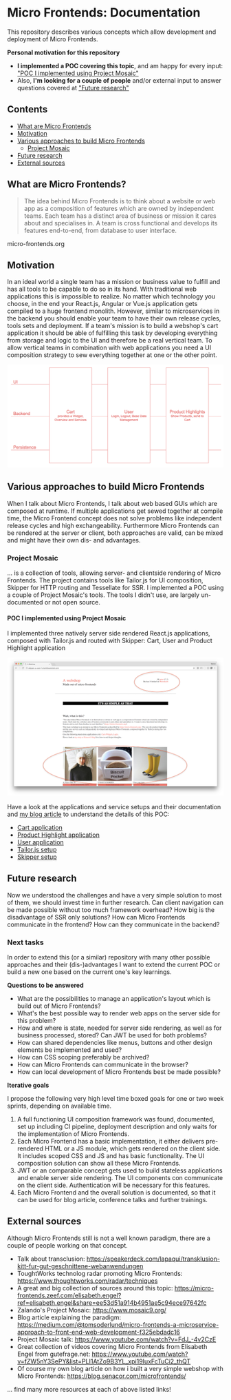 # Micro Frontends: Documentation

This repository describes various concepts which allow development and deployment of Micro Frontends.

**Personal motivation for this repository**

- **I implemented a POC covering this topic**, and am happy for every input: ["POC I implemented using Project Mosaic"](#poc-i-implemented-using-project-mosaic)
- Also, **I'm looking for a couple of people** and/or external input to answer questions covered at ["Future research"](#future-research)

## Contents

- [What are Micro Frontends](#what-are-micro-frontends)
- [Motivation](#motivation)
- [Various approaches to build Micro Frontends](#various-approaches-to-build-micro-frontends)
    - [Project Mosaic](#project-mosaic)
- [Future research](#future-research)
- [External sources](#external-sources)

## What are Micro Frontends?

> The idea behind Micro Frontends is to think about a website or web app as a composition of features which are owned by independent teams. Each team has a distinct area of business or mission it cares about and specialises in. A team is cross functional and develops its features end-to-end, from database to user interface.

micro-frontends.org

## Motivation

In an ideal world a single team has a mission or business value to fulfill and has all tools to be capable to do so in its hand. With traditional web applications this is impossible to realize. No matter which technology you choose, in the end your React.js, Angular or Vue.js application gets compiled to a huge frontend monolith. However, similar to microservices in the backend you should enable your team to have their own release cycles, tools sets and deployment. If a team's mission is to build a webshop's cart application it should be able of fulfilling this task by developing everything from storage and logic to the UI and therefore be a real vertical team. To allow vertical teams in combination with web applications you need a UI composition strategy to sew everything together at one or the other point.

![Vertical Teams with Micro Frontends](./vertical_teams.png)

## Various approaches to build Micro Frontends

When I talk about Micro Frontends, I talk about web based GUIs which are composed at runtime. If multiple applications get sewed together at compile time, the Micro Frontend concept does not solve problems like independent release cycles and high exchangeability.
Furthermore Micro Frontends can be rendered at the server or client, both approaches are valid, can be mixed and might have their own dis- and advantages.

### Project Mosaic

... is a collection of tools, allowing server- and clientside rendering of Micro Frontends. The project contains tools like Tailor.js for UI composition, Skipper for HTTP routing and Tessellate for SSR. I implemented a POC using a couple of Project Mosaic's tools. The tools I didn't use, are largely un-documented or not open source.

#### POC I implemented using Project Mosaic

I implemented three natively server side rendered React.js applications, composed with Tailor.js and routed with Skipper: Cart, User and Product Highlight application

![Micro Frontends in real life](./micro_frontends.png)

Have a look at the applications and service setups and their documentation and [my blog article](https://blog.senacor.com/microfrontends/) to understand the details of this POC:

- [Cart application](https://github.com/vuza/micro-frontends-cart)
- [Product Highlight application](https://github.com/vuza/micro-frontends-highlights)
- [User application](https://github.com/vuza/micro-frontends-user)
- [Tailor.js setup](https://github.com/vuza/micro-frontends-tailor)
- [Skipper setup](https://github.com/vuza/micro-frontends-skipper)

## Future research

Now we understood the challenges and have a very simple solution to most of them, we should invest time in further research. Can client navigation can be made possible without too much framework overhead? How big is the disadvantage of SSR only solutions? How can Micro Frontends communicate in the frontend? How can they communicate in the backend?

### Next tasks

In order to extend this (or a similar) repository with many other possible approaches and their (dis-)advantages I want to extend the current POC or build a new one based on the current one's key learnings.

**Questions to be answered**

- What are the possibilities to manage an application's layout which is build out of Micro Frontends?
- What's the best possible way to render web apps on the server side for this problem?
- How and where is state, needed for server side rendering, as well as for business processed, stored? Can JWT be used for both problems?
- How can shared dependencies like menus, buttons and other design elements be implemented and used?
- How can CSS scoping preferably be archived?
- How can Micro Frontends can communicate in the browser?
- How can local development of Micro Frontends best be made possible?

**Iterative goals**

I propose the following very high level time boxed goals for one or two week sprints, depending on available time.

1. A full functioning UI composition framework was found, documented, set up including CI pipeline, deployment description and only waits for the implementation of Micro Frontends.
2. Each Micro Frontend has a basic implementation, it either delivers pre-rendered HTML or a JS module, which gets rendered on the client side. It includes scoped CSS and JS and has basic functionality. The UI composition solution can show all these Micro Frontends.
3. JWT or an comparable concept gets used to build stateless applications and enable server side rendering. The UI components con communicate on the client side. Authentication will be necessary for this features.
4. Each Micro Frontend and the overall solution is documented, so that it can be used for blog article, conference talks and further trainings.

## External sources

Although Micro Frontends still is not a well known paradigm, there are a couple of people working on that concept.

- Talk about transclusion: https://speakerdeck.com/lapaqui/transklusion-kitt-fur-gut-geschnittene-webanwendungen
- ToughtWorks technolog radar promoting Micro Frontends: https://www.thoughtworks.com/radar/techniques
- A great and big collection of sources around this topic: https://micro-frontends.zeef.com/elisabeth.engel?ref=elisabeth.engel&share=ee53d51a914b4951ae5c94ece97642fc
- Zalando's Project Mosaic: https://www.mosaic9.org/
- Blog article explaining the paradigm: https://medium.com/@tomsoderlund/micro-frontends-a-microservice-approach-to-front-end-web-development-f325ebdadc16
- Project Mosaic talk: https://www.youtube.com/watch?v=FdJ_-4v2CzE
- Great collection of videos covering Micro Frontends from Elisabeth Engel from gutefrage.net: https://www.youtube.com/watch?v=fZW5nY3SePY&list=PLI1AtZo9B3YL_xpi19IuxFcTuCi2_thQT
- Of course my own blog article on how i built a very simple webshop with Micro Frontends: https://blog.senacor.com/microfrontends/

... find many more resources at each of above listed links!